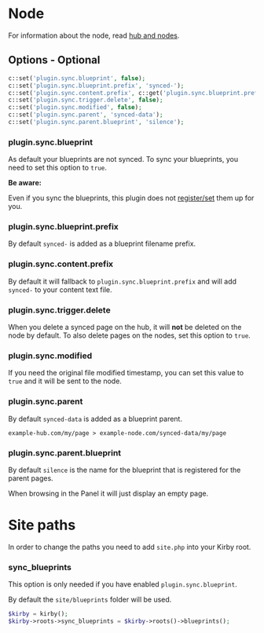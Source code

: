 # Node

For information about the node, read [hub and nodes](hub-nodes.md).

## Options - Optional

```php
c::set('plugin.sync.blueprint', false);
c::set('plugin.sync.blueprint.prefix', 'synced-');
c::set('plugin.sync.content.prefix', c::get('plugin.sync.blueprint.prefix'));
c::set('plugin.sync.trigger.delete', false);
c::set('plugin.sync.modified', false);
c::set('plugin.sync.parent', 'synced-data');
c::set('plugin.sync.parent.blueprint', 'silence');
```

### plugin.sync.blueprint

As default your blueprints are not synced. To sync your blueprints, you need to set this option to `true`.

**Be aware:**

Even if you sync the blueprints, this plugin does not [register/set](https://getkirby.com/docs/developer-guide/plugins/registry) them up for you.

### plugin.sync.blueprint.prefix

By default `synced-` is added as a blueprint filename prefix.

### plugin.sync.content.prefix

By default it will fallback to `plugin.sync.blueprint.prefix` and will add `synced-` to your content text file.

### plugin.sync.trigger.delete

When you delete a synced page on the hub, it will **not** be deleted on the node by default. To also delete pages on the nodes, set this option to `true`.

### plugin.sync.modified

If you need the original file modified timestamp, you can set this value to `true` and it will be sent to the node.

### plugin.sync.parent

By default `synced-data` is added as a blueprint parent.

```text
example-hub.com/my/page > example-node.com/synced-data/my/page
```

### plugin.sync.parent.blueprint

By default `silence` is the name for the blueprint that is registered for the parent pages.

When browsing in the Panel it will just display an empty page.

# Site paths

In order to change the paths you need to add `site.php` into your Kirby root.

### sync_blueprints

This option is only needed if you have enabled `plugin.sync.blueprint`.

By default the `site/blueprints` folder will be used.

```php
$kirby = kirby();
$kirby->roots->sync_blueprints = $kirby->roots()->blueprints();
```